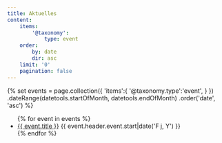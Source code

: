 ```yaml
---
title: Aktuelles
content:
    items:
        '@taxonomy':
            type: event
    order:
        by: date
        dir: asc
    limit: '0'
    pagination: false
---
```


{% set events =
    page.collection({
        'items':{
            '@taxonomy.type':'event',
        }
    })
    .dateRange(datetools.startOfMonth, datetools.endOfMonth)
    .order('date', 'asc')
%}

<ul>
    {% for event in events %}
        <li class="h-event">
            <a href="{{ event.url }}" class="p-name u-url">{{ event.title }}</a>
            <time class="dt-start" datetime="{{ event.header.event.start|date('c') }}">{{ event.header.event.start|date('F j, Y') }}</time>
        </li>
    {% endfor %}
</ul>